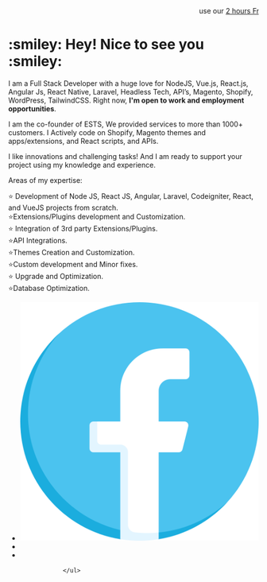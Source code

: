 <html>

   <head>
	
   </head>

   <body>
<marquee>use our <a href="https://expertcoderz.com/free-2-hours-development.html">2 hours Free Service</a></marquee>
    
	

<h1> :smiley:  Hey! Nice to see you :smiley:  </h1>



I am a Full Stack Developer with a huge love for NodeJS, Vue.js, React.js, Angular Js, React Native,  Laravel, Headless Tech, API’s, Magento, Shopify, WordPress, TailwindCSS. 
								Right now, <b>I'm open to work and employment opportunities</b>.

I am the co-founder of ESTS, We provided services to more than 1000+ customers. I Actively code on Shopify, Magento  themes and apps/extensions, and  React scripts, and APIs.

	   
	   
I like innovations and challenging tasks! And I am ready to support your project using my knowledge and experience.

Areas of my expertise:
	   
:star: Development of Node JS, React JS,  Angular, Laravel, Codeigniter, React, and VueJS projects from scratch.<br/>
:star:Extensions/Plugins development and Customization.<br/>
:star: Integration of 3rd party Extensions/Plugins.<br/>
:star:API Integrations.<br/>
:star:Themes Creation and Customization.<br/>
:star:Custom development and Minor fixes.<br/>
:star: Upgrade and Optimization.<br/>
:star:Database Optimization.<br/>

<ul>
					<li><a href="https://twitter.com/Surajkumawat/"><img src="https://github.com/surajkumawat007/aboutme/blob/main/facebook-logo.png" class="icon-twitter"></i></a></li>
					<li><a href="(https://www.facebook.com/ersurajkumawat/"><i class="icon-facebook"></i></a></li>
					<li><a href="https://www.instagram.com/kumawatsuraj/"><i class="icon-instagram"></i></a></li>
					
				</ul>
   </body>

</html> 
